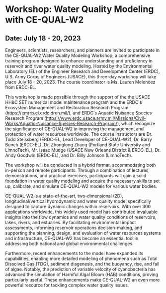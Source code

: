 # Workshop: Water Quality Modeling with CE-QUAL-W2

## Date: July 18 - 20, 2023

Engineers, scientists, researchers, and planners are invited to participate in the CE-QUAL-W2 Water Quality Modeling Workshop, a comprehensive training program designed to enhance understanding and proficiency in reservoir and river water quality modeling. Hosted by the Environmental Laboratory (EL) of the Engineer Research and Development Center (ERDC), U.S. Army Corps of Engineers (USACE), this three-day workshop will take place July 18 - 20, 2023. The course coordinator is Ms. Lauren Melendez from ERDC-EL.

This workshop is made possible through the support of the the USACE HH&C SET numerical model maintenance program and the ERDC's Ecosystem Management and Restoration Research Program (https://emrrp.el.erdc.dren.mil/), and ERDC's Aquatic Nuisance Species Research Program (https://www.erdc.usace.army.mil/Missions/Civil-Works/Aquatic-Nuisance-Species-Research-Program/), which recognize the significance of CE-QUAL-W2 in improving the management and protection of water resources worldwide. The course instructors are Dr. Todd Steissberg (ERDC-EL, Lead Developer of CE-QUAL-W2), Dr. Barry Bunch (ERDC-EL), Dr. Zhonglong Zhang (Portland State University and LimnoTech), Mr. Isaac Mudge (USACE New Orleans District & ERDC-EL), Dr. Andy Goodwin (ERDC-EL), and Dr. Billy Johnson (LimnoTech).

The workshop will be conducted in a hybrid format, accommodating both in-person and remote participants. Through a combination of lectures, demonstrations, and practical exercises, participants will gain a solid foundation in water quality modeling and acquire the necessary skills to set up, calibrate, and simulate CE-QUAL-W2 models for various water bodies.

CE-QUAL-W2 is a state-of-the-art, two-dimensional (2D), longitudinal/vertical hydrodynamic and water quality model specifically designed to capture dynamic changes within reservoirs. With over 300 applications worldwide, this widely used model has contributed invaluable insights into the flow dynamics and water quality conditions of reservoirs, lakes, rivers, and estuaries. By facilitating environmental impact assessments, informing reservoir operations decision-making, and supporting the planning, design, and evaluation of water resources systems and infrastructure, CE-QUAL-W2 has become an essential tool in addressing both national and global environmental challenges.

Furthermore, recent enhancements to the model have expanded its capabilities, enabling more detailed modeling of phenomena such as Total Dissolved Gas (TDG), sediment diagenesis, and the buoyancy, rise, and fall of algae. Notably, the prediction of variable velocity of cyanobacteria has advanced the simulation of Harmful Algal Bloom (HAB) conditions, proving particularly useful. These enhancements make CE-QUAL-W2 an even more powerful resource for tackling complex water quality issues.
